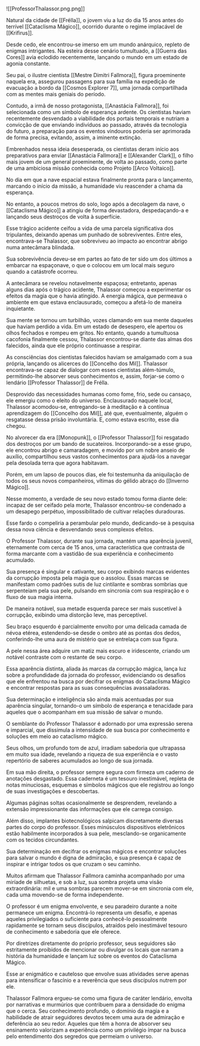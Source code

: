 
![[ProfessorThalassor.png.png]]

Natural da cidade de [[Frélla]], o jovem viu a luz do dia 15 anos antes do terrível [[Cataclisma Mágico]], ocorrido durante o regime implacável de [[Krifirus]]. 

Desde cedo, ele encontrou-se imerso em um mundo anárquico, repleto de enigmas intrigantes. Na esteira desse cenário tumultuado, a [[Guerra das Cores]] avia eclodido recentemente, lançando o mundo em um estado de agonia constante.

Seu pai, o ilustre cientista [[Mestre Dimitri Fallmora]], figura proeminente naquela era, assegurou passagens para sua família na expedição de evacuação a bordo da [[Cosmos Explorer 7]], uma jornada compartilhada com as mentes mais geniais do período.

Contudo, a irmã de nosso protagonista, [[Anastácia Fallmora]], foi selecionada como um símbolo de esperança ardente. Os cientistas haviam recentemente desvendado a viabilidade dos portais temporais e nutriam a convicção de que enviando indivíduos ao passado, através da tecnologia do futuro, a preparação para os eventos vindouros poderia ser aprimorada de forma precisa, evitando, assim, a iminente extinção.

Embrenhados nessa ideia desesperada, os cientistas deram início aos preparativos para enviar [[Anastácia Fallmora]] e [[Alexander Clark]], o filho mais jovem de um general proeminente, de volta ao passado, como parte de uma ambiciosa missão conhecida como Projeto [[Arco Voltaico]].

No dia em que a nave espacial estava finalmente pronta para o lançamento, marcando o início da missão, a humanidade viu reascender a chama da esperança. 

No entanto, a poucos metros do solo, logo após a decolagem da nave, o [[Cataclisma Mágico]] a atingiu de forma devastadora, despedaçando-a e lançando seus destroços de volta à superfície.

Esse trágico acidente ceifou a vida de uma parcela significativa dos tripulantes, deixando apenas um punhado de sobreviventes. Entre eles, encontrava-se Thalassor, que sobreviveu ao impacto ao encontrar abrigo numa antecâmara blindada. 

Sua sobrevivência deveu-se em partes ao fato de ter sido um dos últimos a embarcar na espaçonave, o que o colocou em um local mais seguro quando a catástrofe ocorreu.

A antecâmara se revelou notavelmente espaçosa; entretanto, apenas alguns dias após o trágico acidente, Thalassor começou a experimentar os efeitos da magia que o havia atingido. A energia mágica, que permeava o ambiente em que estava enclausurado, começou a afetá-lo de maneira inquietante.

Sua mente se tornou um turbilhão, vozes clamando em sua mente daqueles que haviam perdido a vida. Em um estado de desespero, ele apertou os olhos fechados e rompeu em gritos. No entanto, quando a tumultuosa cacofonia finalmente cessou, Thalassor encontrou-se diante das almas dos falecidos, ainda que ele próprio continuasse a respirar.

As consciências dos cientistas falecidos haviam se amalgamado com a sua própria, lançando os alicerces do [[Concelho dos Mil]]. Thalassor encontrava-se capaz de dialogar com esses cientistas além-túmulo, permitindo-lhe absorver seus conhecimentos e, assim, forjar-se como o lendário [[Professor Thalassor]] de Frélla.

Desprovido das necessidades humanas como fome, frio, sede ou cansaço, ele emergiu como o eleito do universo. Enclausurado naquele local, Thalassor acomodou-se, entregando-se à meditação e à contínua aprendizagem do [[Concelho dos Mil]], até que, eventualmente, alguém o resgatasse dessa prisão involuntária. E, como estava escrito, esse dia chegou.

No alvorecer da era [[Monopunk]], o [[Professor Thalassor]] foi resgatado dos destroços por um bando de sucateiros. Incorporando-se a esse grupo, ele encontrou abrigo e camaradagem, e movido por um nobre anseio de auxílio, compartilhou seus vastos conhecimentos para ajudá-los a navegar pela desolada terra que agora habitavam.

Porém, em um lapso de poucos dias, ele foi testemunha da aniquilação de todos os seus novos companheiros, vítimas do gélido abraço do [[Inverno Mágico]]. 

Nesse momento, a verdade de seu novo estado tomou forma diante dele: incapaz de ser ceifado pela morte, Thalassor encontrou-se condenado a um desapego perpétuo, impossibilitado de cultivar relações duradouras. 

Esse fardo o compeliria a perambular pelo mundo, dedicando-se à pesquisa dessa nova ciência e desvendando seus complexos efeitos.

O Professor Thalassor, durante sua jornada, mantém uma aparência juvenil, eternamente com cerca de 15 anos, uma característica que contrasta de forma marcante com a vastidão de sua experiência e conhecimento acumulado.

Sua presença é singular e cativante, seu corpo exibindo marcas evidentes da corrupção imposta pela magia que o assolou. Essas marcas se manifestam como padrões sutis de luz cintilante e sombras sombrias que serpenteiam pela sua pele, pulsando em sincronia com sua respiração e o fluxo de sua magia interna.

De maneira notável, sua metade esquerda parece ser mais suscetível à corrupção, exibindo uma distorção leve, mas perceptível.

Seu braço esquerdo é parcialmente envolto por uma delicada camada de névoa etérea, estendendo-se desde o ombro até as pontas dos dedos, conferindo-lhe uma aura de mistério que se entrelaça com sua figura.

A pele nessa área adquire um matiz mais escuro e iridescente, criando um notável contraste com o restante de seu corpo.

Essa aparência distinta, aliada às marcas da corrupção mágica, lança luz sobre a profundidade da jornada do professor, evidenciando os desafios que ele enfrentou na busca por decifrar os enigmas do Cataclisma Mágico e encontrar respostas para as suas consequências avassaladoras.

Sua determinação e inteligência são ainda mais acentuadas por sua aparência singular, tornando-o um símbolo de esperança e tenacidade para aqueles que o acompanham em sua missão de salvar o mundo.

O semblante do Professor Thalassor é adornado por uma expressão serena e imparcial, que dissimula a intensidade de sua busca por conhecimento e soluções em meio ao cataclismo mágico.

Seus olhos, um profundo tom de azul, irradiam sabedoria que ultrapassa em muito sua idade, revelando a riqueza de sua experiência e o vasto repertório de saberes acumulados ao longo de sua jornada.

Em sua mão direita, o professor sempre segura com firmeza um caderno de anotações desgastado. Essa caderneta é um tesouro inestimável, repleta de notas minuciosas, esquemas e símbolos mágicos que ele registrou ao longo de suas investigações e descobertas.

Algumas páginas soltas ocasionalmente se desprendem, revelando a extensão impressionante das informações que ele carrega consigo.

Além disso, implantes biotecnológicos salpicam discretamente diversas partes do corpo do professor. Esses minúsculos dispositivos eletrônicos estão habilmente incorporados à sua pele, mesclando-se organicamente com os tecidos circundantes.

Sua determinação em decifrar os enigmas mágicos e encontrar soluções para salvar o mundo é digna de admiração, e sua presença é capaz de inspirar e intrigar todos os que cruzam o seu caminho.

Muitos afirmam que Thalassor Fallmora caminha acompanhado por uma miríade de silhuetas, e sob a luz, sua sombra projeta uma visão extraordinária: mil e uma sombras parecem mover-se em sincronia com ele, cada uma movendo-se de forma independente.

O professor é um enigma envolvente, e seu paradeiro durante a noite permanece um enigma. Encontrá-lo representa um desafio, e apenas aqueles privilegiados o suficiente para conhecê-lo pessoalmente rapidamente se tornam seus discípulos, atraídos pelo inestimável tesouro de conhecimento e sabedoria que ele oferece.

Por diretrizes diretamente do próprio professor, seus seguidores são estritamente proibidos de mencionar ou divulgar os locais que narram a história da humanidade e lançam luz sobre os eventos do Cataclisma Mágico.

Esse ar enigmático e cauteloso que envolve suas atividades serve apenas para intensificar o fascínio e a reverência que seus discípulos nutrem por ele.

Thalassor Fallmora ergueu-se como uma figura de caráter lendário, envolta por narrativas e murmúrios que contribuem para a densidade do enigma que o cerca. Seu conhecimento profundo, o domínio da magia e a habilidade de atrair seguidores devotos tecem uma aura de admiração e deferência ao seu redor. Aqueles que têm a honra de absorver seu ensinamento valorizam a experiência como um privilégio ímpar na busca pelo entendimento dos segredos que permeiam o universo.
